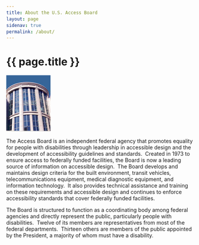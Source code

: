 ```yaml
---
title: About the U.S. Access Board
layout: page
sidenav: true
permalink: /about/
---
```


# {{ page.title }}

<img src="../img/board-office-small.jpg" alt="thumbnail photo of office building" class="float-right tablet:width-1/3 padding-left-3 padding-top-1">

The Access Board is an independent federal agency that promotes equality for people with disabilities through leadership in accessible design and the development of accessibility guidelines and standards.&nbsp;
Created in 1973 to ensure access to federally funded facilities, the Board is now a leading source of information on accessible design.&nbsp;
The Board develops and maintains design criteria for the built environment, transit vehicles, telecommunications equipment, medical diagnostic equipment, and information technology.&nbsp; It also provides technical assistance and training on these requirements and accessible design and continues to enforce accessibility standards that cover federally funded facilities.

The Board is structured to function as a coordinating body among federal agencies and directly represent the public, particularly people with disabilities.&nbsp;
Twelve of its members are representatives from most of the federal departments.&nbsp;
Thirteen others are members of the public appointed by the President, a majority of whom must have a disability.
